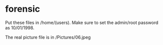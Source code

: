 # forensic
Put these files in /home/(users).
Make sure to set the admin/root password as 10/01/1998. 

The real picture file is in /Pictures/06.jpeg

